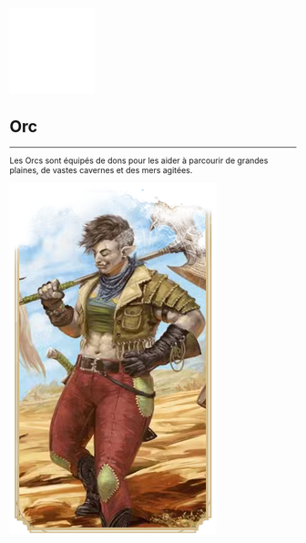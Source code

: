 <div class="icon-container">
  <img src="_media/especes/orc.png" alt="Orc" class="icon-r-title" data-no-zoom />

# Orc <!-- {docsify-ignore} -->

</div>

---

<div class="bloc-pres">
<div class="bloc-texte">
  <div class="texte">
    <p>Les Orcs sont équipés de dons pour les aider à parcourir de grandes plaines, de vastes cavernes et des mers agitées.</p>
  </div>
  </div>
  <img src="_media/especes/pres-orc.png" alt="Orc" class="img-pres" data-no-zoom />
</div>